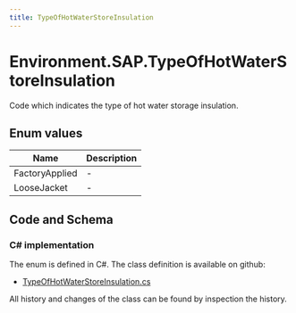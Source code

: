 ```yaml
---
title: TypeOfHotWaterStoreInsulation
---
```


# Environment.SAP.TypeOfHotWaterStoreInsulation

Code which indicates the type of hot water storage insulation.

## Enum values

| Name            | Description                                                    |
|-----------------|----------------------------------------------------------------|
| FactoryApplied |  -  |
| LooseJacket |  -  |


## Code and Schema

### C# implementation

The enum is defined in C#. The class definition is available on github:

- [TypeOfHotWaterStoreInsulation.cs](https://github.com/BHoM/SAP_Toolkit/blob/develop/SAP_oM/Enums/TypeOfHotWaterStoreInsulation.cs)

All history and changes of the class can be found by inspection the history.
